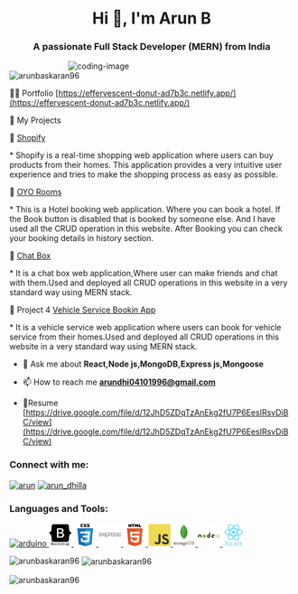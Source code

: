 <h1 align="center">Hi 👋, I'm Arun B</h1>
<h3 align="center">A passionate Full Stack Developer (MERN) from India</h3>
<img width='400' align="right" src="https://encrypted-tbn0.gstatic.com/images?q=tbn:ANd9GcQxAZcneYjryETfuUnsbHDoqH9i1HbGQ0tAKYhk8YFEszF3EPR6ia8Scm1dqZU92wIycZs&usqp=CAU" alt="coding-image"/>

<p align="left"> <img src="https://komarev.com/ghpvc/?username=arunbaskaran96&label=Profile%20views&color=0e75b6&style=flat" alt="arunbaskaran96" /> </p>

👨‍💻 Portfolio [https://effervescent-donut-ad7b3c.netlify.app/](https://effervescent-donut-ad7b3c.netlify.app/)

🔭 My Projects

 🔭  [Shopify](https://fascinating-dragon-43b7cd.netlify.app/)
     <p> * Shopify is a real-time shopping web application where users can buy products from their homes. This application provides a very intuitive user experience and tries to make the shopping process as easy as possible.</p>

 🔭  [OYO Rooms](https://lucky-brigadeiros-305061.netlify.app/)
     <p> * This is a Hotel booking web application. Where you can book a hotel. If the Book button is disabled that is booked by someone else. And I have used all the CRUD operation in this website. After Booking you can check your booking details in history section.</p>

 🔭 [Chat Box](https://sensational-pudding-39ed14.netlify.app/)
     <p> * It is a chat box web application,Where user can make friends and chat with them.Used and deployed all CRUD operations in this website in a very standard way using MERN stack.</p>

 🔭 Project 4 [Vehicle Service Bookin App](https://soft-lokum-1da8b3.netlify.app//)
     <p> * It is a vehicle service web application where users can book for vehicle service from their homes.Used and deployed all CRUD operations in this website in a very standard way using MERN stack.</p>


- 💬 Ask me about **React,Node js,MongoDB,Express js,Mongoose**

- 📫 How to reach me **arundhi04101996@gmail.com**

- 📄Resume [https://drive.google.com/file/d/12JhD5ZDqTzAnEkg2fU7P6EesIRsvDiBC/view](https://drive.google.com/file/d/12JhD5ZDqTzAnEkg2fU7P6EesIRsvDiBC/view)

<h3 align="left">Connect with me:</h3>
<p align="left">
<a href="https://linkedin.com/in/arun" target="blank"><img align="center" src="https://raw.githubusercontent.com/rahuldkjain/github-profile-readme-generator/master/src/images/icons/Social/linked-in-alt.svg" alt="arun" height="30" width="40" /></a>
<a href="https://instagram.com/arun_dhilla" target="blank"><img align="center" src="https://raw.githubusercontent.com/rahuldkjain/github-profile-readme-generator/master/src/images/icons/Social/instagram.svg" alt="arun_dhilla" height="30" width="40" /></a>
</p>

<h3 align="left">Languages and Tools:</h3>
<p align="left"> <a href="https://www.arduino.cc/" target="_blank" rel="noreferrer"> <img src="https://cdn.worldvectorlogo.com/logos/arduino-1.svg" alt="arduino" width="40" height="40"/> </a> <a href="https://getbootstrap.com" target="_blank" rel="noreferrer"> <img src="https://raw.githubusercontent.com/devicons/devicon/master/icons/bootstrap/bootstrap-plain-wordmark.svg" alt="bootstrap" width="40" height="40"/> </a> <a href="https://www.w3schools.com/css/" target="_blank" rel="noreferrer"> <img src="https://raw.githubusercontent.com/devicons/devicon/master/icons/css3/css3-original-wordmark.svg" alt="css3" width="40" height="40"/> </a> <a href="https://expressjs.com" target="_blank" rel="noreferrer"> <img src="https://raw.githubusercontent.com/devicons/devicon/master/icons/express/express-original-wordmark.svg" alt="express" width="40" height="40"/> </a> <a href="https://www.w3.org/html/" target="_blank" rel="noreferrer"> <img src="https://raw.githubusercontent.com/devicons/devicon/master/icons/html5/html5-original-wordmark.svg" alt="html5" width="40" height="40"/> </a> <a href="https://developer.mozilla.org/en-US/docs/Web/JavaScript" target="_blank" rel="noreferrer"> <img src="https://raw.githubusercontent.com/devicons/devicon/master/icons/javascript/javascript-original.svg" alt="javascript" width="40" height="40"/> </a> <a href="https://www.mongodb.com/" target="_blank" rel="noreferrer"> <img src="https://raw.githubusercontent.com/devicons/devicon/master/icons/mongodb/mongodb-original-wordmark.svg" alt="mongodb" width="40" height="40"/> </a> <a href="https://nodejs.org" target="_blank" rel="noreferrer"> <img src="https://raw.githubusercontent.com/devicons/devicon/master/icons/nodejs/nodejs-original-wordmark.svg" alt="nodejs" width="40" height="40"/> </a> <a href="https://reactjs.org/" target="_blank" rel="noreferrer"> <img src="https://raw.githubusercontent.com/devicons/devicon/master/icons/react/react-original-wordmark.svg" alt="react" width="40" height="40"/> </a> </p>

<p><img align="left" src="https://github-readme-stats.vercel.app/api/top-langs?username=arunbaskaran96&show_icons=true&locale=en&layout=compact" alt="arunbaskaran96" /></p>

<p>&nbsp;<img align="center" src="https://github-readme-stats.vercel.app/api?username=arunbaskaran96&show_icons=true&locale=en" alt="arunbaskaran96" /></p>

<p><img align="center" src="https://github-readme-streak-stats.herokuapp.com/?user=arunbaskaran96&" alt="arunbaskaran96" /></p>
